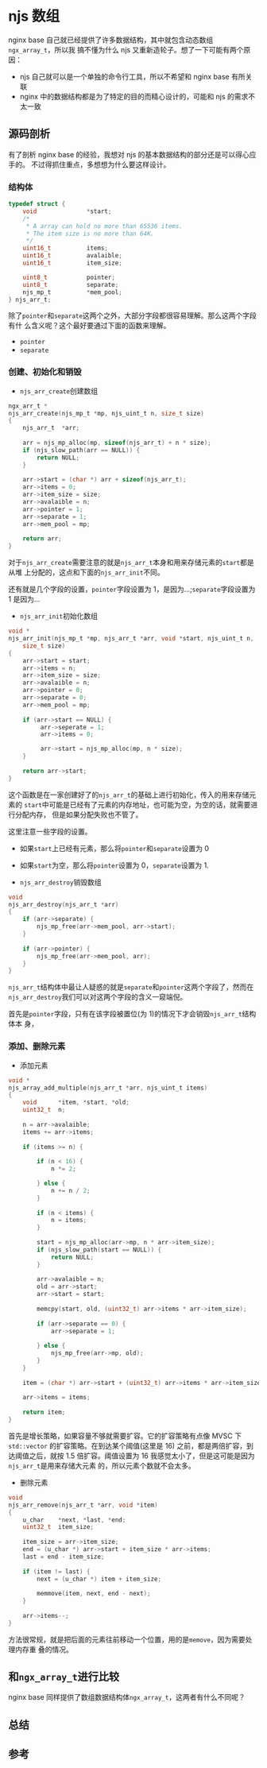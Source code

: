 # njs 数组

nginx base 自己就已经提供了许多数据结构，其中就包含动态数组`ngx_array_t`，所以我
搞不懂为什么 njs 又重新造轮子。想了一下可能有两个原因：

* njs 自己就可以是一个单独的命令行工具，所以不希望和 nginx base 有所关联
* nginx 中的数据结构都是为了特定的目的而精心设计的，可能和 njs 的需求不太一致

## 源码剖析

有了剖析 nginx base 的经验，我想对 njs 的基本数据结构的部分还是可以得心应手的。
不过得抓住重点，多想想为什么要这样设计。

### 结构体

```c
typedef struct {
    void              *start;
    /*
     * A array can hold no more than 65536 items.
     * The item size is no more than 64K.
     */
    uint16_t          items;
    uint16_t          avalaible;
    uint16_t          item_size;

    uint8_t           pointer;
    uint8_t           separate;
    njs_mp_t          *mem_pool;
} njs_arr_t;
```

除了`pointer`和`separate`这两个之外，大部分字段都很容易理解。那么这两个字段有什
么含义呢？这个最好要通过下面的函数来理解。

* `pointer`
* `separate`

### 创建、初始化和销毁

* `njs_arr_create`创建数组

```c
ngx_arr_t *
njs_arr_create(njs_mp_t *mp, njs_uint_t n, size_t size)
{
    njs_arr_t  *arr;
    
    arr = njs_mp_alloc(mp, sizeof(njs_arr_t) + n * size);
    if (njs_slow_path(arr == NULL)) {
        return NULL;
    }
    
    arr->start = (char *) arr + sizeof(njs_arr_t);
    arr->items = 0;
    arr->item_size = size;
    arr->avalaible = n;
    arr->pointer = 1;
    arr->separate = 1;
    arr->mem_pool = mp;
    
    return arr;
}
```

对于`njs_arr_create`需要注意的就是`njs_arr_t`本身和用来存储元素的`start`都是从堆
上分配的，这点和下面的`njs_arr_init`不同。

还有就是几个字段的设置，`pointer`字段设置为 1，是因为...;`separate`字段设置为 1
是因为...

* `njs_arr_init`初始化数组

```c
void *
njs_arr_init(njs_mp_t *mp, njs_arr_t *arr, void *start, njs_uint_t n,
    size_t size)
{
    arr->start = start;
    arr->items = n;
    arr->item_size = size;
    arr->avalaible = n;
    arr->pointer = 0;
    arr->separate = 0;
    arr->mem_pool = mp;
    
    if (arr->start == NULL) {
         arr->seperate = 1;
         arr->items = 0;

         arr->start = njs_mp_alloc(mp, n * size);
    }
    
    return arr->start;
}
```

这个函数是在一家创建好了的`njs_arr_t`的基础上进行初始化，传入的用来存储元素的
`start`中可能是已经有了元素的内存地址，也可能为空，为空的话，就需要进行分配内存，
但是如果分配失败也不管了。

这里注意一些字段的设置。

* 如果`start`上已经有元素，那么将`pointer`和`separate`设置为 0
* 如果`start`为空，那么将`pointer`设置为 0，`separate`设置为 1.

* `njs_arr_destroy`销毁数组

```c
void
njs_arr_destroy(njs_arr_t *arr)
{
    if (arr->separate) {
        njs_mp_free(arr->mem_pool, arr->start);
    }
    
    if (arr->pointer) {
        njs_mp_free(arr->mem_pool, arr);
    }
}
```

`njs_arr_t`结构体中最让人疑惑的就是`separate`和`pointer`这两个字段了，然而在
`njs_arr_destroy`我们可以对这两个字段的含义一窥端倪。

首先是`pointer`字段，只有在该字段被置位(为 1)的情况下才会销毁`njs_arr_t`结构体本
身，

### 添加、删除元素

* 添加元素

```c
void *
njs_array_add_multiple(njs_arr_t *arr, njs_uint_t items)
{
    void      *item, *start, *old; 
    uint32_t  n;
    
    n = arr->avalaible;
    items += arr->items;
    
    if (items >= n) {
    
        if (n < 16) {
            n *= 2;

        } else {
            n += n / 2;
        }
        
        if (n < items) {
            n = items;
        }
        
        start = njs_mp_alloc(arr->mp, n * arr->item_size);
        if (njs_slow_path(start == NULL)) {
            return NULL;
        }
        
        arr->avalaible = n;
        old = arr->start;
        arr->start = start;
        
        memcpy(start, old, (uint32_t) arr->items * arr->item_size);
        
        if (arr->separate == 0) {
            arr->separate = 1;
             
        } else {
            njs_mp_free(arr->mp, old);
        }
    }
    
    item = (char *) arr->start + (uint32_t) arr->items * arr->item_size;
    
    arr->items = items;
    
    return item;
}
```

首先是增长策略，如果容量不够就需要扩容。它的扩容策略有点像 MVSC 下`std::vector`
的扩容策略。在到达某个阈值(这里是 16) 之前，都是两倍扩容，到达阈值之后，就按 1.5
倍扩容。阈值设置为 16 我感觉太小了，但是这可能是因为`njs_arr_t`是用来存储大元素
的，所以元素个数就不会太多。

* 删除元素

```c
void
njs_arr_remove(njs_arr_t *arr, void *item)
{
    u_char    *next, *last, *end;
    uint32_t  item_size;
    
    item_size = arr->item_size;
    end = (u_char *) arr->start + item_size * arr->items;
    last = end - item_size;
    
    if (item != last) {
        next = (u_char *) item + item_size;
        
        memmove(item, next, end - next);
    }
    
    arr->items--;
}
```

方法很常规，就是把后面的元素往前移动一个位置，用的是`memove`，因为需要处理内存重
叠的情况。

## 和`ngx_array_t`进行比较

nginx base 同样提供了数组数据结构体`ngx_array_t`，这两者有什么不同呢？

## 总结

## 参考
